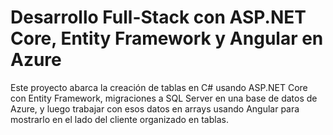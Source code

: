 # Desarrollo Full-Stack con ASP.NET Core, Entity Framework y Angular en Azure
Este proyecto abarca la creación de tablas en C# usando ASP.NET Core con Entity Framework, migraciones a SQL Server en una base de datos de Azure, y luego trabajar con esos datos en arrays usando Angular para mostrarlo en el lado del cliente organizado en tablas.
